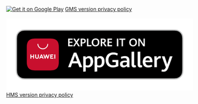 <a href='https://play.google.com/store/apps/details?id=com.hwstudio.worksheetgenie.g&pcampaignid=pcampaignidMKT-Other-global-all-co-prtnr-py-PartBadge-Mar2515-1'><img alt='Get it on Google Play' src='https://play.google.com/intl/en_us/badges/static/images/badges/en_badge_web_generic.png'/></a>
<a href = "https://wakemanck.github.io/Worksheet-Genie/GMSVersionPrivacyPolicy.html">GMS version privacy policy</a><br>
<br>
<a href='https://appgallery.cloud.huawei.com/ag/n/app/C102810299?channelId=Worksheet+Genie&id=62bc393ab82c4642b71fcc97c94e73b7&s=83B3061109F745FA38014FA51D1186B9F501ED080798DC85281827F7D1E69F0B&detailType=0&v='><img alt='Explore it on AppGallery' src='https://raw.githubusercontent.com/WakemanCK/Worksheet-Genie/master/huawei-appgallery-badge-dark.png'/></a>
<a href = "https://wakemanck.github.io/Worksheet-Genie/HMSVersionPrivacyPolicy.html">HMS version privacy policy</a>
